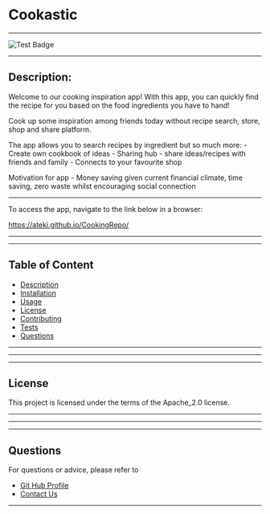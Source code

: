 

  # Cookastic
  ***
  

  ![Test Badge ](https://img.shields.io/badge/license-Apache_2.0-red "a license badge")


  ***

  ## Description:
   Welcome to our cooking inspiration app! With this app, you can quickly find the recipe for you based on the food ingredients you have to hand!


Cook up some inspiration among friends today without recipe search, store, shop and share platform.

The app allows you to search recipes by ingredient but so much more:
	- Create own cookbook of ideas
	- Sharing hub - share ideas/recipes with friends and family
	- Connects to your favourite shop

Motivation for app
	- Money saving given current financial climate, time saving, zero waste
whilst encouraging social connection 
  



   ---

   To access the app, navigate to the link below in a browser:

   https://ateki.github.io/CookingRepo/


   ---  
   ***


  ## Table of Content
  - [Description](#description)
  - [Installation](#installation)
  - [Usage](#usage)
  - [License](#license)
  - [Contributing](#contributing)
  - [Tests](#tests)
  - [Questions](#questions)

  ---



   
   

---
  
   
   

 ---
  ## License
  This project is licensed under the terms of the  Apache_2.0 license.
  
 ---

   
   

---
  
   
   

 ---

  ## Questions
   For questions or advice, please refer to  
  - [Git Hub Profile](https://github.com/ateki) 
  - [Contact Us](mailto:irene@wherever.com) 
---
